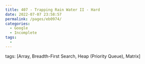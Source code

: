 ```yaml
---
title: 407 - Trapping Rain Water II - Hard
date: 2022-07-07 23:58:57
permalink: /pages/eb0974/
categories:
  - Google
  - Incomplete
tags:
  - 
---
```

tags: [Array, Breadth-First Search, Heap (Priority Queue), Matrix]
